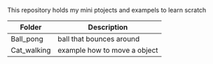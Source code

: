 This repository holds my mini ptojects and exampels to learn scratch

| Folder | Description |
| --- | --- |
| Ball_pong | ball that bounces around
| Cat_walking | example how to move a object

